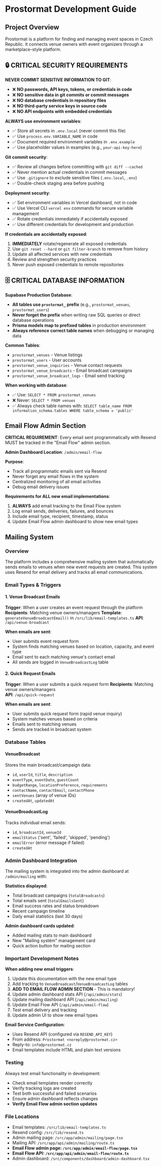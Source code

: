 # Prostormat Development Guide

## Project Overview
Prostormat is a platform for finding and managing event spaces in Czech Republic. It connects venue owners with event organizers through a marketplace-style platform.

## 🔒 CRITICAL SECURITY REQUIREMENTS

**NEVER COMMIT SENSITIVE INFORMATION TO GIT**:
- ❌ **NO passwords, API keys, tokens, or credentials in code**
- ❌ **NO sensitive data in git commits or commit messages**
- ❌ **NO database credentials in repository files**
- ❌ **NO third-party service keys in source code**
- ❌ **NO API endpoints with embedded credentials**

**ALWAYS use environment variables**:
- ✅ Store all secrets in `.env.local` (never commit this file)
- ✅ Use `process.env.VARIABLE_NAME` in code
- ✅ Document required environment variables in `.env.example`
- ✅ Use placeholder values in examples (e.g., `your-api-key-here`)

**Git commit security**:
- ✅ Review all changes before committing with `git diff --cached`
- ✅ Never mention actual credentials in commit messages
- ✅ Use `.gitignore` to exclude sensitive files (`.env.local`, `.env`)
- ✅ Double-check staging area before pushing

**Deployment security**:
- ✅ Set environment variables in Vercel dashboard, not in code
- ✅ Use Vercel CLI `vercel env` commands for secure variable management
- ✅ Rotate credentials immediately if accidentally exposed
- ✅ Use different credentials for development and production

**If credentials are accidentally exposed**:
1. **IMMEDIATELY** rotate/regenerate all exposed credentials
2. Use `git reset --hard` or `git filter-branch` to remove from history
3. Update all affected services with new credentials
4. Review and strengthen security practices
5. Never push exposed credentials to remote repositories

## 🗄️ CRITICAL DATABASE INFORMATION

**Supabase Production Database**:
- **All tables use `prostormat_` prefix** (e.g., `prostormat_venues`, `prostormat_users`)
- **Never forget the prefix** when writing raw SQL queries or direct database operations
- **Prisma models map to prefixed tables** in production environment
- **Always reference correct table names** when debugging or managing data

**Common Tables**:
- `prostormat_venues` - Venue listings
- `prostormat_users` - User accounts  
- `prostormat_venue_inquiries` - Venue contact requests
- `prostormat_venue_broadcasts` - Email broadcast campaigns
- `prostormat_venue_broadcast_logs` - Email send tracking

**When working with database**:
- ✅ Use: `SELECT * FROM prostormat_venues`
- ❌ Never: `SELECT * FROM venues`
- ✅ Always check table names with: `SELECT table_name FROM information_schema.tables WHERE table_schema = 'public'`

## Email Flow Admin Section

**CRITICAL REQUIREMENT**: Every email sent programmatically with Resend MUST be tracked in the "Email Flow" admin section.

**Admin Dashboard Location**: `/admin/email-flow`

**Purpose**: 
- Track all programmatic emails sent via Resend
- Never forget any email flows in the system
- Centralized monitoring of all email activities
- Debug email delivery issues

**Requirements for ALL new email implementations**:
1. **ALWAYS** add email tracking to the Email Flow system
2. Log email sends, deliveries, failures, and bounces
3. Include email type, recipient, timestamp, status
4. Update Email Flow admin dashboard to show new email types

## Mailing System

### Overview
The platform includes a comprehensive mailing system that automatically sends emails to venues when new event requests are created. This system uses Resend for email delivery and tracks all email communications.

### Email Types & Triggers

#### 1. Venue Broadcast Emails
**Trigger**: When a user creates an event request through the platform
**Recipients**: Matching venue owners/managers
**Template**: `generateVenueBroadcastEmail()` in `/src/lib/email-templates.ts`
**API**: `/api/venue-broadcast`

**When emails are sent**:
- User submits event request form
- System finds matching venues based on location, capacity, and event type
- Email sent to each matching venue's contact email
- All sends are logged in `VenueBroadcastLog` table

#### 2. Quick Request Emails  
**Trigger**: When a user submits a quick request form
**Recipients**: Matching venue owners/managers  
**API**: `/api/quick-request`

**When emails are sent**:
- User submits quick request form (rapid venue inquiry)
- System matches venues based on criteria
- Emails sent to matching venues
- Sends are tracked in broadcast system

### Database Tables

#### VenueBroadcast
Stores the main broadcast/campaign data:
- `id`, `userId`, `title`, `description`
- `eventType`, `eventDate`, `guestCount`
- `budgetRange`, `locationPreference`, `requirements` 
- `contactName`, `contactEmail`, `contactPhone`
- `sentVenues` (array of venue IDs)
- `createdAt`, `updatedAt`

#### VenueBroadcastLog
Tracks individual email sends:
- `id`, `broadcastId`, `venueId`
- `emailStatus` ('sent', 'failed', 'skipped', 'pending')
- `emailError` (error message if failed)
- `createdAt`

### Admin Dashboard Integration

The mailing system is integrated into the admin dashboard at `/admin/mailing` with:

**Statistics displayed**:
- Total broadcast campaigns (`totalBroadcasts`)
- Total emails sent (`totalEmailsSent`) 
- Email success rates and status breakdown
- Recent campaign timeline
- Daily email statistics (last 30 days)

**Admin dashboard cards updated**:
- Added mailing stats to main dashboard
- New "Mailing systém" management card
- Quick action button for mailing section

### Important Development Notes

**When adding new email triggers**:
1. Update this documentation with the new email type
2. Add tracking to `VenueBroadcast`/`VenueBroadcastLog` tables
3. **ADD TO EMAIL FLOW ADMIN SECTION** - This is mandatory!
4. Update admin dashboard stats API (`/api/admin/stats`)
5. Update mailing dashboard API (`/api/admin/mailing`)
6. Update Email Flow API (`/api/admin/email-flow`)
7. Test email delivery and tracking
8. Update admin UI to show new email types

**Email Service Configuration**:
- Uses Resend API (configured via `RESEND_API_KEY`)
- From address: `Prostormat <noreply@prostormat.cz>`
- Reply-to: `info@prostormat.cz`
- Email templates include HTML and plain text versions

### Testing
Always test email functionality in development:
- Check email templates render correctly
- Verify tracking logs are created
- Test both successful and failed scenarios
- Ensure admin dashboard reflects changes
- **Verify Email Flow admin section updates**

### File Locations
- Email templates: `/src/lib/email-templates.ts`
- Resend config: `/src/lib/resend.ts`
- Admin mailing page: `/src/app/admin/mailing/page.tsx`
- Mailing API: `/src/app/api/admin/mailing/route.ts`
- **Email Flow admin page: `/src/app/admin/email-flow/page.tsx`**
- **Email Flow API: `/src/app/api/admin/email-flow/route.ts`**
- Admin dashboard: `/src/components/dashboard/admin-dashboard.tsx`